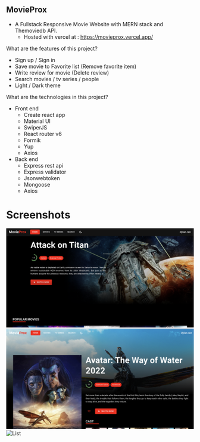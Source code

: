 ## MovieProx 
- A Fullstack Responsive Movie Website with MERN stack and Themoviedb API.
    - Hosted with vercel at : https://movieprox.vercel.app/

What are the features of this project?

- Sign up / Sign in
- Save movie to Favorite list (Remove favorite item)
- Write review for movie (Delete review)
- Search movies / tv series / people
- Light / Dark theme

What are the technologies in this project?

- Front end
    - Create react app
    - Material UI
    - SwiperJS
    - React router v6
    - Formik
    - Yup
    - Axios
- Back end
    - Express rest api
    - Express validator 
    - Jsonwebtoken
    - Mongoose
    - Axios

# Screenshots

![Home page](./MoviePro1.png)
![Watch Now](./MoviePro2.png)
![List](./MoviePro3.png)


